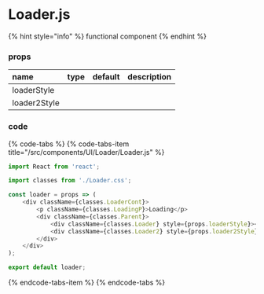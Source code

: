 # Loader.js

{% hint style="info" %}
functional component
{% endhint %}



### props

| name | type | default | description |
| :--- | :--- | :--- | :--- |
| loaderStyle |  |  |  |
| loader2Style |  |  |  |



### code

{% code-tabs %}
{% code-tabs-item title="/src/components/UI/Loader/Loader.js" %}
```javascript
import React from 'react';

import classes from './Loader.css';

const loader = props => (
    <div className={classes.LoaderCont}>
        <p className={classes.LoadingP}>Loading</p>
        <div className={classes.Parent}>
            <div className={classes.Loader} style={props.loaderStyle}></div>
            <div className={classes.Loader2} style={props.loader2Style}></div>
        </div>
    </div>
);

export default loader;
```
{% endcode-tabs-item %}
{% endcode-tabs %}

